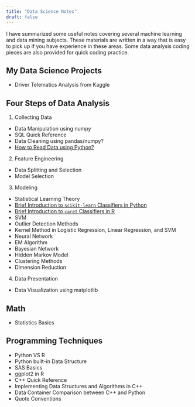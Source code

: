 ```yaml
---
title: "Data Science Notes"
draft: false
---
```


I have summarized some useful notes covering several machine learning and data mining subjects. These materials are written in a way that is easy to pick up if you have experience in these areas. Some data analysis coding pieces are also provided for quick coding practice.

## My Data Science Projects

- Driver Telematics Analysis from Kaggle

## Four Steps of Data Analysis

1. Collecting Data
  - Data Manipulation using numpy
  - SQL Quick Reference
  - Data Cleaning using pandas/numpy?
  - [How to Read Data using Python?](/ds/py-read-data/)

2. Feature Engineering

  - Data Splitting and Selection
  - Model Selection

3. Modeling

  - Statistical Learning Theory
  - [Brief Introduction to `scikit-learn` Classifiers in Python](https://github.com/xiexinyls/ds-notebook/blob/master/classifier-scikit-learn.ipynb)
  - [Brief Introduction to `caret` Classifiers in R](https://github.com/xiexinyls/ds-notebook/blob/master/classifier-R.ipynb)
  - SVM
  - Outlier Detection Methods
  - Kernel Method in Logistic Regression, Linear Regression, and SVM
  - Neural Network
  - EM Algorithm
  - Bayesian Network
  - Hidden Markov Model
  - Clustering Methods
  - Dimension Reduction

4. Data Presentation

  - Data Visualization using matplotlib

## Math

- Statistics Basics

## Programming Techniques

- Python VS R
- Python built-in Data Structure
- SAS Basics
- ggplot2 in R
- C++ Quick Reference
- Implementing Data Structures and Algorithms in C++
- Data Container Comparison between C++ and Python
- Quote Conventions